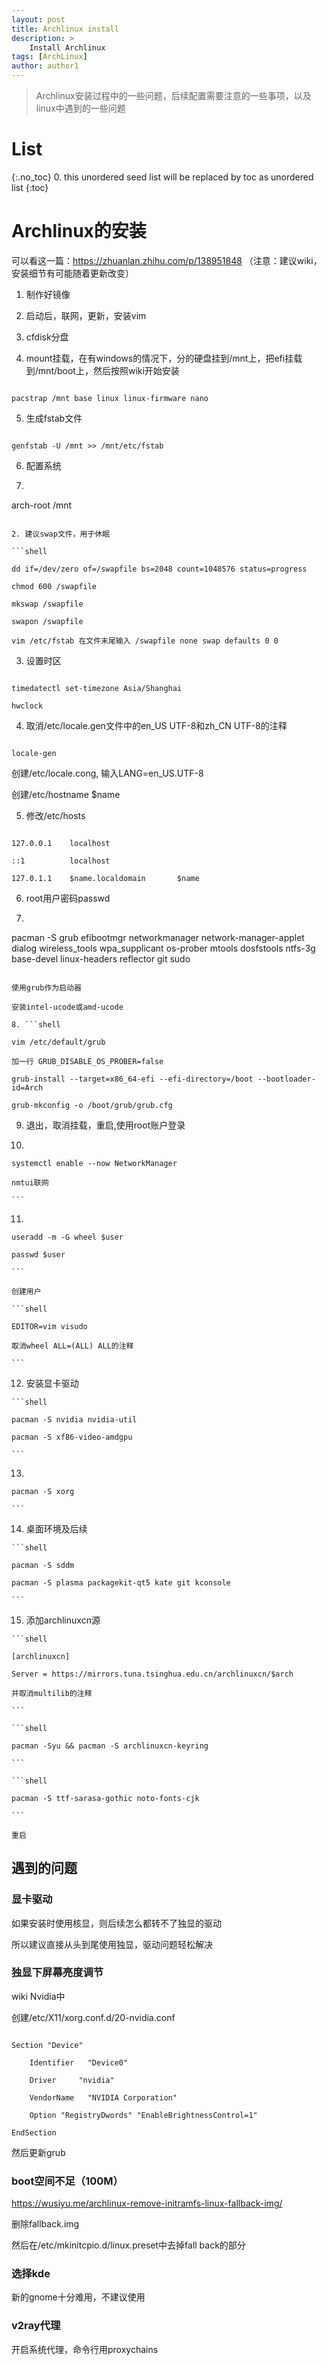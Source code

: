 ```yaml
---
layout: post
title: Archlinux install
description: >
    Install Archlinux
tags: [ArchLinux]
author: author1
---
```




> Archlinux安装过程中的一些问题，后续配置需要注意的一些事项，以及linux中遇到的一些问题

# List
{:.no_toc}
0. this unordered seed list will be replaced by toc as unordered list
{:toc}

# Archlinux的安装

可以看这一篇：https://zhuanlan.zhihu.com/p/138951848 （注意：建议wiki，安装细节有可能随着更新改变）

1. 制作好镜像

2. 启动后，联网，更新，安装vim

3. cfdisk分盘

4. mount挂载，在有windows的情况下，分的硬盘挂到/mnt上，把efi挂载到/mnt/boot上，然后按照wiki开始安装

  ```shell

  pacstrap /mnt base linux linux-firmware nano

  ```

  

5. 生成fstab文件

  ```shell

  genfstab -U /mnt >> /mnt/etc/fstab

  ```

6. 配置系统

  1. ```shell

   arch-root /mnt

   ```

  2. 建议swap文件，用于休眠

   ```shell

   dd if=/dev/zero of=/swapfile bs=2048 count=1048576 status=progress

   chmod 600 /swapfile

   mkswap /swapfile

   swapon /swapfile

   vim /etc/fstab 在文件末尾输入 /swapfile none swap defaults 0 0

   ```

  3. 设置时区

   ```shell

   timedatectl set-timezone Asia/Shanghai

   hwclock

   ```

  4. 取消/etc/locale.gen文件中的en_US UTF-8和zh_CN UTF-8的注释

   ```shell

   locale-gen

   ```

   创建/etc/locale.cong, 输入LANG=en_US.UTF-8

   创建/etc/hostname  $name

  5. 修改/etc/hosts

   ```shell

   127.0.0.1	localhost

   ::1			localhost

   127.0.1.1	$name.localdomain		$name

   ```

  6. root用户密码passwd

  7. ```shell

   pacman -S grub efibootmgr networkmanager network-manager-applet dialog wireless_tools wpa_supplicant os-prober mtools dosfstools ntfs-3g base-devel linux-headers reflector git sudo

   ```

   使用grub作为启动器

   安装intel-ucode或amd-ucode

  8. ```shell

   vim /etc/default/grub

   加一行 GRUB_DISABLE_OS_PROBER=false

   grub-install --target=x86_64-efi --efi-directory=/boot --bootloader-id=Arch

   grub-mkconfig -o /boot/grub/grub.cfg

   ```

  9. 退出，取消挂载，重启,使用root账户登录

  10. ```shell

    systemctl enable --now NetworkManager

    nmtui联网

    ```

  11. ```shell

    useradd -m -G wheel $user

    passwd $user

    ```

    创建用户

    ```shell

    EDITOR=vim visudo

    取消wheel ALL=(ALL) ALL的注释

    ```

  12. 安装显卡驱动

    ```shell

    pacman -S nvidia nvidia-util

    pacman -S xf86-video-amdgpu

    ```

  13. ```shell

    pacman -S xorg

    ```

  14. 桌面环境及后续

    ```shell

    pacman -S sddm

    pacman -S plasma packagekit-qt5 kate git kconsole

    ```

  15. 添加archlinuxcn源

    ```shell

    [archlinuxcn]

    Server = https://mirrors.tuna.tsinghua.edu.cn/archlinuxcn/$arch

    并取消multilib的注释

    ```

    ```shell

    pacman -Syu && pacman -S archlinuxcn-keyring

    ```

    ```shell

    pacman -S ttf-sarasa-gothic noto-fonts-cjk

    ```

    重启

## 遇到的问题

### 显卡驱动

如果安装时使用核显，则后续怎么都转不了独显的驱动

所以建议直接从头到尾使用独显，驱动问题轻松解决

### 独显下屏幕亮度调节

wiki Nvidia中

创建/etc/X11/xorg.conf.d/20-nvidia.conf 

```

Section "Device"

    Identifier   "Device0"

    Driver     "nvidia"

    VendorName   "NVIDIA Corporation"

    Option "RegistryDwords" "EnableBrightnessControl=1"

EndSection

```

然后更新grub

### boot空间不足（100M）

https://wusiyu.me/archlinux-remove-initramfs-linux-fallback-img/

删除fallback.img

然后在/etc/mkinitcpio.d/linux.preset中去掉fall back的部分

### 选择kde

新的gnome十分难用，不建议使用

### v2ray代理

开启系统代理，命令行用proxychains

